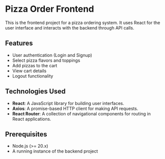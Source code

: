 # Pizza Order Frontend

This is the frontend project for a pizza ordering system. It uses React for the user interface and interacts with the backend through API calls.

## Features

- User authentication (Login and Signup)
- Select pizza flavors and toppings
- Add pizzas to the cart
- View cart details
- Logout functionality

## Technologies Used

- **React**: A JavaScript library for building user interfaces.
- **Axios**: A promise-based HTTP client for making API requests.
- **React Router**: A collection of navigational components for routing in React applications.

## Prerequisites

- Node.js (>= 20.x)
- A running instance of the backend project

